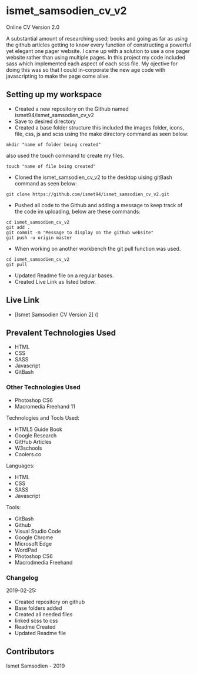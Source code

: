 # ismet_samsodien_cv_v2
Online CV Version 2.0

A substantial amount of researching used; books and going as far as using the github articles getting to know every function of constructing a powerful yet elegant one pager website.
I came up with a solution to use a one pager website rather than using multiple pages. In this project my code included sass which implemented each aspect of each scss file. My ojective for doing this was so that I could in-corporate the new age code with javascripting to make the page come alive.


## Setting up my workspace

- Created a new repository on the Github named ismet94/ismet_samsodien_cv_v2
- Save to desired directory
- Created a base folder structure this included the images folder, icons, file, css, js and scss using the make directory command as seen below:
```
mkdir "name of folder being created"
```
also used the touch command to create my files.
```
touch "name of file being created"
```
- Cloned the ismet_samsodien_cv_v2 to the desktop uising gitBash command as seen below:
```
git clone https://github.com/ismet94/ismet_samsodien_cv_v2.git

```
- Pushed all code to the Github and adding a message to keep track of the code im uploading, below are these commands:
```
cd ismet_samsodien_cv_v2
git add .
git commit -m "Message to display on the github website"
git push -u origin master

```
- When working on another workbench the git pull function was used.
```
cd ismet_samsodien_cv_v2
git pull

```
- Updated Readme file on a regular bases.
- Created Live Link as listed below.


## Live Link

- [Ismet Samsodien CV Version 2]  ()

## Prevalent Technologies Used

- HTML
- CSS
- SASS
- Javascript
- GitBash

### Other Technologies Used

- Photoshop CS6
- Macromedia Freehand 11

 

Technologies and Tools Used:

- HTML5 Guide Book
- Google Research
- GitHub Articles
- W3schools
- Coolers.co

Languages:

- HTML
- CSS
- SASS
- Javascript


Tools:

- GitBash
- Github
- Visual Studio Code
- Google Chrome
- Microsoft Edge
- WordPad
- Photoshop CS6
- Macrodmedia Freehand

### Changelog

2019-02-25:
- Created repository on github
- Base folders added
- Created all needed files
- linked scss to css
- Readme Created 
- Updated Readme file


## Contributors

Ismet Samsodien - 2019





